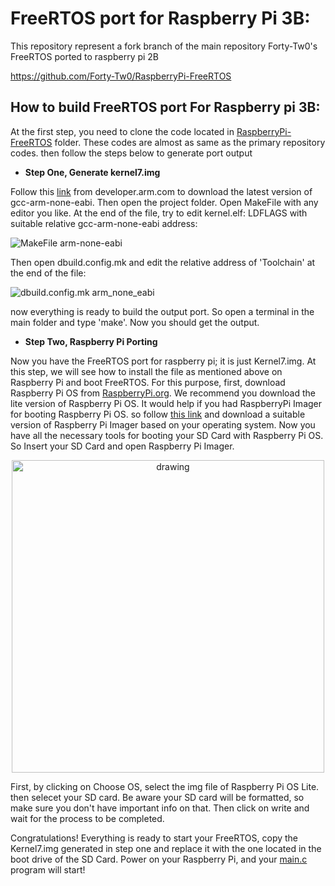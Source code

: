 # FreeRTOS port for Raspberry Pi 3B:

This repository represent a fork branch of the main repository Forty-Tw0's FreeRTOS ported to raspberry pi 2B

https://github.com/Forty-Tw0/RaspberryPi-FreeRTOS

## How to build FreeRTOS port For Raspberry pi 3B:
At the first step, you need to clone the code located in [RaspberryPi-FreeRTOS](https://github.com/m-derakhshan/RaspberryPi_Port/tree/main/RaspberryPi-FreeRTOS) folder. These codes are almost as same as the primary repository codes. then follow the steps below to generate port output
 - **Step One, Generate kernel7.img**

Follow this [link](https://developer.arm.com/tools-and-software/open-source-software/developer-tools/gnu-toolchain/gnu-rm/downloads) from developer.arm.com to download the latest version of gcc-arm-none-eabi.
Then open the project folder. Open MakeFile with any editor you like. At the end of the file, try to edit kernel.elf: LDFLAGS with suitable relative gcc-arm-none-eabi address:

![MakeFile arm-none-eabi](https://s4.uupload.ir/files/screenshot_2021-07-22_084647_5peu.png)

Then open dbuild.config.mk and edit the relative address of 'Toolchain' at the end of the file:

![dbuild.config.mk arm_none_eabi](https://s4.uupload.ir/files/screenshot_2021-07-22_085214_tkc.png)

now everything is ready to build the output port. So open a terminal in the main folder and type 'make'. Now you should get the output.
 - **Step Two, Raspberry Pi Porting**
 
Now you have the FreeRTOS port for raspberry pi; it is just Kernel7.img. At this step, we will see how to install the file as mentioned above on Raspberry Pi and boot FreeRTOS.
For this purpose, first, download Raspberry Pi OS from [RaspberryPi.org](https://www.raspberrypi.org/software/operating-systems/#raspberry-pi-os-32-bit).
We recommend you download the lite version of Raspberry Pi OS.
It would help if you had RaspberryPi Imager for booting Raspberry Pi OS. so follow [this link](https://www.raspberrypi.org/software/) and download a suitable version of Raspberry Pi Imager based on your operating system.
Now you have all the necessary tools for booting your SD Card with Raspberry Pi OS.
So Insert your SD Card and open Raspberry Pi Imager.

<p align="center">
<img src="https://s4.uupload.ir/files/screenshot_2021-07-22_091621_rsjl.png" alt="drawing" width="500"/>
</p>


First, by clicking on Choose OS, select the img file of Raspberry Pi OS Lite. then selecet your SD card. Be aware your SD card will be formatted, so make sure you don't have important info on that. Then click on write and wait for the process to be completed.

Congratulations! Everything is ready to start your FreeRTOS, copy the Kernel7.img generated in step one and replace it with the one located in the boot drive of the SD Card. Power on your Raspberry Pi, and your [main.c](https://github.com/m-derakhshan/RaspberryPi_Port/blob/main/RaspberryPi-FreeRTOS/Demo/main.c) program will start!
